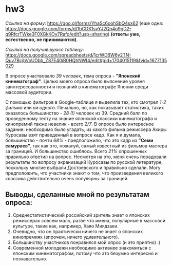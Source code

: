 # hw3
*Ссылка на форму*: https://goo.gl/forms/YhaSc6oohSbQ4sx62 (еще одна: https://docs.google.com/forms/d/1bCDX1svYJ2Qn4o9gD2-q9RfcrTWke3F0XGkKOy7Rafo/edit?usp=sharing) **(ответы уже, естественно, не принимаются)**.

*Ссылка на получившуюся таблицу*: https://docs.google.com/spreadsheets/d/1crWD6W6y2TN-Quv7BcjbVoUDbb_Z87E40iB0HQhNWI4/edit#gid=1704015119&fvid=1677135029

В опросе участвовало *39 человек*, тема опроса - **"Японский кинематограф"**. Целью моего опроса было выяснение уровня заинтересованности и познаний в кинематографе Японии среди массовой аудитории.

С помощью фильтров в Google-таблице я выделила тех, кто смотрел *1-2 фильма* или *ни одного*. Печально, но, как показывает статистика, таких оказалось большинство - *28 (!)* человек из 39. Средний балл по проведенному тесту на знание японской классики кинематографа и кинопремий также невелик - всего *2/7*. В опросе было интересное задание: необходимо было угадать, из какого фильма режиссера Акиры Куросавы взят приведенный в вопросе кадр. Как я и думала, большинство - почти *68%* - предположило, что это кадр из **"Семи самураев"**, так как это, пожалуй, самый известный из фильмов мастера за границей. И большинство ошиблось. Всего *21%* опрошенных правильно ответил на вопрос. Несмотря на это, меня очень порадовали результаты по вопросу экранизаций Куросавы по русской литературе, поскольку многие выбрали Достоевского и правильно сделали. Могу предположить, что участники знают о том, что произведения великого классика действительно очень популярны за границей. 

## Выводы, сделанные мной по результатам опроса:
   
   1. Среднестатистический российский зритель знает о японских режиссерах совсем мало, разве что имена, популярные в массовой культуре, такие как, например, Хаяо Миядзаки.
   2. Очевидно, что он практически ничего не знает о японских кинопремиях (впрочем, ничего удивительного).
   3. Большинству участников понравился мой опрос (и это приятно) :)
   4. Современной молодежи необходимо активнее знакомиться с японским кинематографом, потому что это безумно интересно и познавательно.
